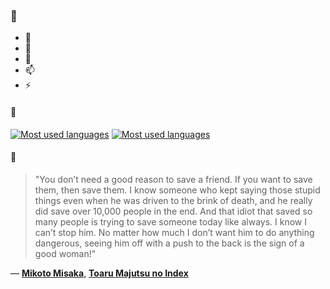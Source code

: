 ### 👋

- 🔭
- 🌱
- 💬
- 📫
- ⚡

#### 🧏

[![Most used languages](https://github-readme-stats-aynah.vercel.app/api/top-langs/?username=aynh&theme=solarized-dark&langs_count=6&layout=compact&hide_title=true)](https://github.com/anuraghazra/github-readme-stats#gh-dark-mode-only)
[![Most used languages](https://github-readme-stats-aynah.vercel.app/api/top-langs/?username=aynh&theme=solarized-light&langs_count=6&layout=compact&hide_title=true)](https://github.com/anuraghazra/github-readme-stats#gh-light-mode-only)

#### 💬

> "You don’t need a good reason to save a friend. If you want to save them, then save them. I know someone who kept saying those stupid things even when he was driven to the brink of death, and he really did save over 10,000 people in the end. And that idiot that saved so many people is trying to save someone today like always. I know I can’t stop him. No matter how much I don’t want him to do anything dangerous, seeing him off with a push to the back is the sign of a good woman!"

&mdash; [**Mikoto Misaka**](https://myanimelist.net/character.php?q=Mikoto%20Misaka&cat=character), [**Toaru Majutsu no Index**](https://myanimelist.net/search/all?q=Toaru%20Majutsu%20no%20Index&cat=all)
